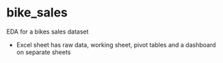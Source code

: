# bike_sales
EDA for a bikes sales dataset

- Excel sheet has raw data, working sheet, pivot tables and a dashboard on separate sheets
